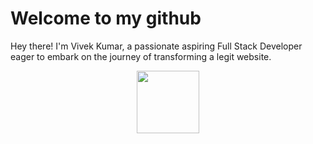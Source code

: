 <!DOCTYPE html>
<html>
  <head>
     
  </head>
  <body>
<h1>Welcome to my github</h1>
     <p>Hey there! I'm Vivek Kumar, a passionate aspiring Full Stack Developer eager to embark on the journey of transforming a legit website.</p>
<div id="header" align="center">
  <img src="https://media.giphy.com/media/M9gbBd9nbDrOTu1Mqx/giphy.gif" width="100"/>
</div>
</body>
</html>
